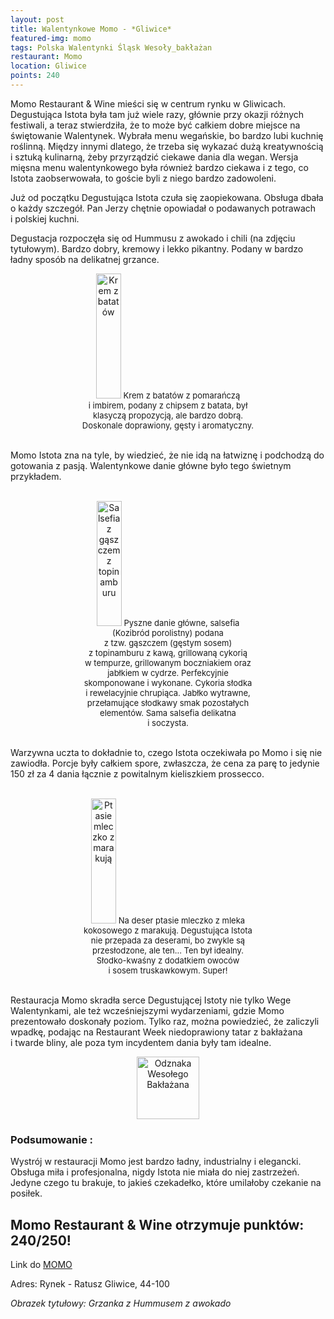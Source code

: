 ```yaml
---
layout: post
title: Walentynkowe Momo - *Gliwice*
featured-img: momo
tags: Polska Walentynki Śląsk Wesoły_bakłażan
restaurant: Momo
location: Gliwice
points: 240
---
```

Momo Restaurant & Wine mieści się w&nbsp;centrum rynku w&nbsp;Gliwicach.
 Degustująca Istota była tam już wiele razy, głównie przy okazji
różnych festiwali, a&nbsp;teraz stwierdziła, że to może być całkiem dobre miejsce na świętowanie Walentynek.
Wybrała menu wegańskie, bo bardzo lubi kuchnię roślinną. Między innymi dlatego, że trzeba się wykazać dużą kreatywnością i&nbsp;sztuką kulinarną,
żeby przyrządzić ciekawe dania dla wegan. Wersja mięsna menu walentynkowego była również bardzo ciekawa i&nbsp;z&nbsp;tego,
 co Istota zaobserwowała, to goście byli z&nbsp;niego bardzo zadowoleni.

Już od początku Degustująca Istota czuła się zaopiekowana. Obsługa dbała o&nbsp;każdy szczegół.
Pan Jerzy chętnie opowiadał o&nbsp;podawanych potrawach i&nbsp;polskiej kuchni.

Degustacja rozpoczęła się od Hummusu z&nbsp;awokado i&nbsp;chili (na zdjęciu tytułowym). Bardzo dobry,
 kremowy i&nbsp;lekko pikantny. Podany w bardzo ładny sposób na delikatnej grzance.

<center><div style="width:55%">
   <img src="{{site.url}}/assets/img/posts/krem_z_batatow.jpg" alt="Krem z batatów" height="200px" width="40px" />
   <font size="2">
       Krem z&nbsp;batatów z&nbsp;pomarańczą i&nbsp;imbirem, podany z&nbsp;chipsem z&nbsp;batata, był klasyczą propozycją, ale bardzo dobrą.
       Doskonale doprawiony, gęsty i&nbsp;aromatyczny.
   </font>
</div></center>
<br />

Momo Istota zna na tyle, by wiedzieć, że nie idą na łatwiznę i&nbsp;podchodzą do gotowania z&nbsp;pasją.
Walentynkowe danie główne było tego świetnym przykładem.
 <br />&ensp;&ensp;&ensp;
<center><div style="width:55%">
   <img src="{{site.url}}/assets/img/posts/salsefia.jpg" alt="Salsefia z gąszczem z topinamburu" height="200px" width="40px" />
   <font size="2">
       Pyszne danie główne, salsefia (Kozibród porolistny) podana z&nbsp;tzw.&nbsp;gąszczem (gęstym sosem) z&nbsp;topinamburu
        z&nbsp;kawą, grillowaną cykorią w&nbsp;tempurze, grillowanym boczniakiem oraz jabłkiem w&nbsp;cydrze. Perfekcyjnie skomponowane i&nbsp;wykonane.
         Cykoria słodka i&nbsp;rewelacyjnie chrupiąca. Jabłko wytrawne, przełamujące słodkawy smak pozostałych elementów.
          Sama salsefia delikatna i&nbsp;soczysta.
   </font>
</div></center>
<br />

Warzywna uczta to dokładnie to, czego Istota oczekiwała po Momo i&nbsp;się nie zawiodła. Porcje były całkiem spore,
 zwłaszcza, że cena za parę to jedynie 150 zł za 4 dania łącznie z&nbsp;powitalnym kieliszkiem prossecco.
<br />&ensp;&ensp;&ensp;
<center><div style="width:55%">
   <img src="{{site.url}}/assets/img/posts/ptasie_mleczko.jpg" alt="Ptasie mleczko z marakują" height="200px" width="40px" />
   <font size="2">
     Na deser ptasie mleczko z&nbsp;mleka kokosowego z&nbsp;marakują. Degustująca Istota nie przepada za deserami,
     bo zwykle są przesłodzone, ale ten... Ten był idealny. Słodko-kwaśny z&nbsp;dodatkiem owoców i&nbsp;sosem truskawkowym. Super!
   </font>
</div></center>
<br />

Restauracja Momo skradła serce Degustującej Istoty nie tylko Wege Walentynkami,
 ale też wcześniejszymi wydarzeniami,
gdzie Momo prezentowało doskonały poziom. Tylko raz, można powiedzieć, że zaliczyli wpadkę,
 podając na Restaurant Week niedoprawiony tatar z&nbsp;bakłażana i&nbsp;twarde bliny, ale poza tym incydentem dania były tam idealne.
<center><div style="width:30%">
   <img src="{{site.url}}/assets/img/posts/odznaka.gif" alt="Odznaka Wesołego Bakłażana" height="100" width="auto" />
</div></center>

### Podsumowanie :
Wystrój w restauracji Momo jest bardzo ładny, industrialny i&nbsp;elegancki. Obsługa miła i&nbsp;profesjonalna,
 nigdy Istota nie miała do niej zastrzeżeń. Jedyne czego tu brakuje, to jakieś czekadełko,
  które umilałoby czekanie na posiłek.

## Momo Restaurant & Wine otrzymuje punktów: **240/250!**
Link do [MOMO]

Adres:
Rynek - Ratusz
Gliwice, 44-100

_Obrazek tytułowy: Grzanka z&nbsp;Hummusem z&nbsp;awokado_

[MOMO]: https://www.momogliwice.pl/